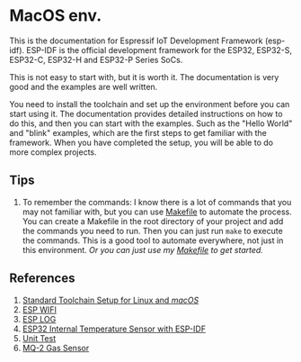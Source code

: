 # MacOS env.
This is the documentation for Espressif IoT Development Framework (esp-idf). ESP-IDF is the official development framework for the ESP32, ESP32-S, ESP32-C, ESP32-H and ESP32-P Series SoCs.

This is not easy to start with, but it is worth it. The documentation is very good and the examples are well written.

You need to install the toolchain and set up the environment before you can start using it. The documentation provides detailed instructions on how to do this, and then you can start with the examples.
Such as the "Hello World" and "blink" examples, which are the first steps to get familiar with the framework.
When you have completed the setup, you will be able to do more complex projects.

## Tips
1. To remember the commands: I know there is a lot of commands that you may not familiar with, but you can use [Makefile](https://www.gnu.org/software/make/manual/make.html#Simple-Makefile) to automate the process. You can create a Makefile in the root directory of your project and add the commands you need to run. Then you can just run `make` to execute the commands.
   This is a good tool to automate everywhere, not just in this environment. _Or you can just use my [Makefile](Makefile) to get started._

## References
1. [Standard Toolchain Setup for Linux and *macOS*](https://docs.espressif.com/projects/esp-idf/en/latest/esp32/get-started/linux-macos-setup.html)
2. [ESP WIFI](https://docs.espressif.com/projects/esp-idf/en/stable/esp32/api-reference/network/esp_wifi.html)
3. [ESP LOG](https://docs.espressif.com/projects/esp-idf/en/stable/esp32/api-reference/system/log.html)
4. [ESP32 Internal Temperature Sensor with ESP-IDF](https://esp32tutorials.com/esp32-internal-temperature-sensor-esp-idf/)
5. [Unit Test](https://github.com/espressif/esp-idf/blob/master/examples/system/unit_test/README.md)
6. [MQ-2 Gas Sensor](https://www.nmking.io/index.php/2022/11/18/598/)